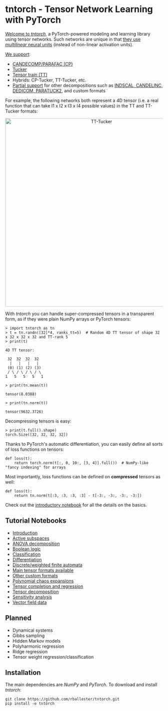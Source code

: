 # tntorch - Tensor Network Learning with PyTorch

[Welcome to *tntorch*](https://github.com/rballester/tntorch/blob/master/tutorials/introduction.ipynb), a PyTorch-powered modeling and learning library using tensor networks. Such networks are unique in that [they use *multilinear* neural units](https://arxiv.org/abs/1711.00811) (instead of non-linear activation units).

[We support](https://github.com/rballester/tntorch/blob/master/tutorials/main_formats.ipynb):

- [CANDECOMP/PARAFAC (CP)](https://epubs.siam.org/doi/pdf/10.1137/07070111X)
- [Tucker](https://epubs.siam.org/doi/pdf/10.1137/S0895479898346995)
- [Tensor train (TT)](https://epubs.siam.org/doi/abs/10.1137/090752286?journalCode=sjoce3)
- Hybrids: CP-Tucker, TT-Tucker, etc. 
- [Partial support](https://github.com/rballester/tntorch/blob/master/tutorials/other_formats.ipynb) for other decompositions such as [INDSCAL, CANDELINC, DEDICOM, PARATUCK2](https://epubs.siam.org/doi/pdf/10.1137/07070111X), and custom formats

For example, the following networks both represent a 4D tensor (i.e. a real function that can take I1 x I2 x I3 x I4 possible values) in the TT and TT-Tucker formats:

<p align="center"><img src="https://github.com/rballester/tntorch/blob/master/images/tensors.jpg" width="600" title="TT-Tucker"></p>

With *tntorch* you can handle super-compressed tensors in a transparent form, as if they were plain NumPy arrays or PyTorch tensors:

```
> import tntorch as tn
> t = tn.randn([32]*4, ranks_tt=5)  # Random 4D TT tensor of shape 32 x 32 x 32 x 32 and TT-rank 5
> print(t)

4D TT tensor:

 32  32  32  32
  |   |   |   |
 (0) (1) (2) (3)
 / \ / \ / \ / \
1   5   5   5   1

> print(tn.mean(t))

tensor(8.0388)

> print(tn.norm(t))

tensor(9632.3726)
```

Decompressing tensors is easy:  

```
> print(t.full().shape)
torch.Size([32, 32, 32, 32])
```

Thanks to PyTorch's automatic differentiation, you can easily define all sorts of loss functions on tensors:

```
def loss(t):
    return torch.norm(t[:, 0, 10:, [3, 4]].full())  # NumPy-like "fancy indexing" for arrays
```

Most importantly, loss functions can be defined on **compressed** tensors as well:

```
def loss(t):
    return tn.norm(t[:3, :3, :3, :3] - t[-3:, -3:, -3:, -3:])
```

Check out the [introductory notebook](https://github.com/rballester/tntorch/blob/master/tutorials/introduction.ipynb) for all the details on the basics.

## Tutorial Notebooks

- [Introduction](https://github.com/rballester/tntorch/blob/master/tutorials/introduction.ipynb)
- [Active subspaces](https://github.com/rballester/tntorch/blob/master/tutorials/active_subspaces.ipynb)
- [ANOVA decomposition](https://github.com/rballester/tntorch/blob/master/tutorials/anova.ipynb)
- [Boolean logic](https://github.com/rballester/tntorch/blob/master/tutorials/logic.ipynb)
- [Classification](https://github.com/rballester/tntorch/blob/master/tutorials/classification.ipynb)
- [Differentiation](https://github.com/rballester/tntorch/blob/master/tutorials/derivatives.ipynb)
- [Discrete/weighted finite automata](https://github.com/rballester/tntorch/blob/master/tutorials/automata.ipynb)
- [Main tensor formats available](https://github.com/rballester/tntorch/blob/master/tutorials/main_formats.ipynb)
- [Other custom formats](https://github.com/rballester/tntorch/blob/master/tutorials/other_formats.ipynb)
- [Polynomial chaos expansions](https://github.com/rballester/tntorch/blob/master/tutorials/pce.ipynb)
- [Tensor completion and regression](https://github.com/rballester/tntorch/blob/master/tutorials/completion.ipynb)
- [Tensor decomposition](https://github.com/rballester/tntorch/blob/master/tutorials/decompositions.ipynb)
- [Sensitivity analysis](https://github.com/rballester/tntorch/blob/master/tutorials/sobol.ipynb)
- [Vector field data](https://github.com/rballester/tntorch/blob/master/tutorials/vector_fields.ipynb)


## Planned

- Dynamical systems
- Gibbs sampling
- Hidden Markov models
- Polyharmonic regression
- Ridge regression
- Tensor weight regression/classification

## Installation

The main dependencies are *NumPy* and *PyTorch*. To download and install *tntorch*:

```
git clone https://github.com/rballester/tntorch.git
pip install -e tntorch
```
